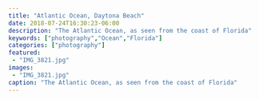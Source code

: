 ```yaml
---
title: "Atlantic Ocean, Daytona Beach"
date: 2018-07-24T16:30:23-06:00
description: "The Atlantic Ocean, as seen from the coast of Florida"
keywords: ["photography","Ocean","Florida"]
categories: ["photography"]
featured: 
 - "IMG_3821.jpg"
images: 
 - "IMG_3821.jpg"
caption: "The Atlantic Ocean, as seen from the coast of Florida"
---
```

